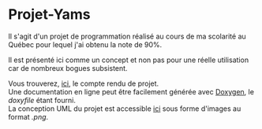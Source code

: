# Projet-Yams

Il s'agit d'un projet de programmation réalisé au cours de ma scolarité au Québec pour lequel j'ai obtenu la note de 90%.

Il est présenté ici comme un concept et non pas pour une réelle utilisation car de nombreux bogues subsistent.

Vous trouverez, [ici](https://github.com/corentin703/CEGEP-Projet-Yams/blob/master/C%C3%89GEP%20-%20Projet%20Yams%20-%20Charte%20de%20projet.pdf), le compte rendu de projet.<br />
Une documentation en ligne peut être facilement générée avec [Doxygen](http://www.doxygen.nl), le *doxyfile* étant fourni.<br />
La conception UML du projet est accessible [ici](https://github.com/corentin703/CEGEP-Projet-Yams/tree/master/Conception) sous forme d'images au format _.png_.
